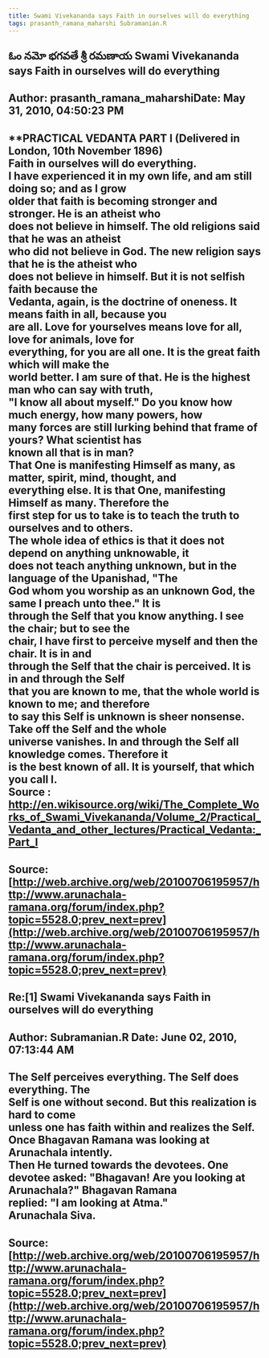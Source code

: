 ```yaml
--- 
title: Swami Vivekananda says Faith in ourselves will do everything   
tags: prasanth_ramana_maharshi Subramanian.R  
---  
```

## ఓం నమో భగవతే శ్రీ రమణాయ Swami Vivekananda says Faith in ourselves will do everything  
Author: prasanth_ramana_maharshiDate: May 31, 2010, 04:50:23 PM  
---  
**PRACTICAL VEDANTA PART I (Delivered in London, 10th November 1896)   
Faith in ourselves will do everything.  
I have experienced it in my own life, and am still doing so; and as I grow  
older that faith is becoming stronger and stronger. **He is an atheist who  
does not believe in himself.** The old religions said that he was an atheist  
who did not believe in God. The new religion says that he is the atheist who  
does not believe in himself. **But it is not selfish faith because the  
Vedanta, again, is the doctrine of oneness. It means faith in all, because you  
are all.** Love for yourselves means love for all, love for animals, love for  
everything, for you are all one. It is the great faith which will make the  
world better. I am sure of that. He is the highest man who can say with truth,  
"I know all about myself." Do you know how much energy, how many powers, how  
many forces are still lurking behind that frame of yours? What scientist has  
known all that is in man?   
That One is manifesting Himself as many, as matter, spirit, mind, thought, and  
everything else. It is that One, manifesting Himself as many. Therefore the  
first step for us to take is to teach the truth to ourselves and to others.   
The whole idea of ethics is that it does not depend on anything unknowable, it  
does not teach anything unknown, but in the language of the Upanishad, "The  
God whom you worship as an unknown God, the same I preach unto thee." **It is  
through the Self that you know anything. I see the chair; but to see the  
chair, I have first to perceive myself and then the chair. It is in and  
through the Self that the chair is perceived. It is in and through the Self  
that you are known to me, that the whole world is known to me; and therefore  
to say this Self is unknown is sheer nonsense. Take off the Self and the whole  
universe vanishes.** In and through the Self all knowledge comes. Therefore it  
is the best known of all. It is yourself, that which you call I.   
**Source** : http://en.wikisource.org/wiki/The_Complete_Works_of_Swami_Vivekananda/Volume_2/Practical_Vedanta_and_other_lectures/Practical_Vedanta:_Part_I
 ---  
Source:[http://web.archive.org/web/20100706195957/http://www.arunachala-ramana.org/forum/index.php?topic=5528.0;prev_next=prev](http://web.archive.org/web/20100706195957/http://www.arunachala-ramana.org/forum/index.php?topic=5528.0;prev_next=prev)   
---  

## Re:[1] Swami Vivekananda says Faith in ourselves will do everything  
Author: Subramanian.R       Date: June 02, 2010, 07:13:44 AM  
---  
The Self perceives everything. The Self does everything. The   
Self is one without second. But this realization is hard to come   
unless one has faith within and realizes the Self.   
Once Bhagavan Ramana was looking at Arunachala intently.   
Then He turned towards the devotees. One devotee asked: "Bhagavan! Are you looking at Arunachala?" Bhagavan Ramana   
replied: "I am looking at Atma."   
Arunachala Siva.
 ---  
Source:[http://web.archive.org/web/20100706195957/http://www.arunachala-ramana.org/forum/index.php?topic=5528.0;prev_next=prev](http://web.archive.org/web/20100706195957/http://www.arunachala-ramana.org/forum/index.php?topic=5528.0;prev_next=prev)   
---  


